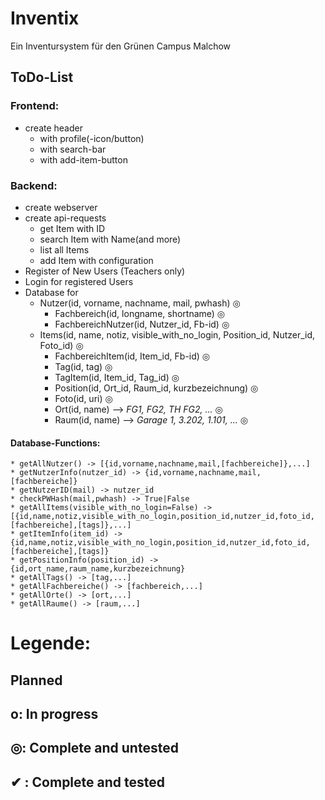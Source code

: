 # Inventix

Ein Inventursystem für den Grünen Campus Malchow


## ToDo-List ##
	
### Frontend: ###
* create header
	* with profile(-icon/button)
	* with search-bar
	* with add-item-button

### Backend: ###
* create webserver
* create api-requests
	* get Item with ID
	* search Item with Name(and more)
	* list all Items
	* add Item with configuration
* Register of New Users (Teachers only)
* Login for registered Users
* Database for
	* Nutzer(id, vorname, nachname, mail, pwhash) 										◎
		* Fachbereich(id, longname, shortname) 											◎
		* FachbereichNutzer(id, Nutzer_id, Fb-id) 										◎
	* Items(id, name, notiz, visible_with_no_login, Position_id, Nutzer_id, Foto_id) 	◎
		* FachbereichItem(id, Item_id, Fb-id) 											◎
		* Tag(id, tag) 																	◎
		* TagItem(id, Item_id, Tag_id) 													◎
		* Position(id, Ort_id, Raum_id, kurzbezeichnung) 								◎
		* Foto(id, uri)																	◎
		* Ort(id, name) 	--> _FG1, FG2, TH FG2, ..._									◎
		* Raum(id, name) 		--> _Garage 1, 3.202, 1.101, ..._						◎
#### Database-Functions: ####
	* getAllNutzer() -> [{id,vorname,nachname,mail,[fachbereiche]},...]
	* getNutzerInfo(nutzer_id) -> {id,vorname,nachname,mail,[fachbereiche]}
	* getNutzerID(mail) -> nutzer_id
	* checkPWHash(mail,pwhash) -> True|False
	* getAllItems(visible_with_no_login=False) -> [{id,name,notiz,visible_with_no_login,position_id,nutzer_id,foto_id,[fachbereiche],[tags]},...]
	* getItemInfo(item_id) -> {id,name,notiz,visible_with_no_login,position_id,nutzer_id,foto_id,[fachbereiche],[tags]}
	* getPositionInfo(position_id) -> {id,ort_name,raum_name,kurzbezeichnung}
	* getAllTags() -> [tag,...]
	* getAllFachbereiche() -> [fachbereich,...]
	* getAllOrte() -> [ort,...]
	* getAllRaume() -> [raum,...]





# Legende: #
##    Planned ##
## o: In progress ##
## ◎: Complete and untested ##
## ✔  : Complete and tested ##
